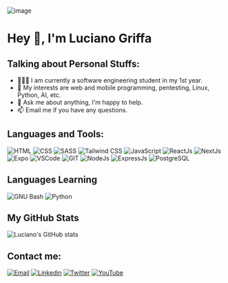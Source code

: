 ![image](https://user-images.githubusercontent.com/73656863/212271496-21c77c39-9cee-4d27-990a-a8b1a0bee0d0.png)
# Hey 👋, I'm Luciano Griffa

## Talking about Personal Stuffs:

- 👨🏽‍💻 I am currently a software engineering student in my 1st year.
- 🤔 My interests are web and mobile programming, pentesting, Linux, Python, AI, etc.
- 💬 Ask me about anything, I'm happy to help.
- 📫 Email me if you have any questions.

## Languages and Tools:
![HTML](https://img.shields.io/badge/html-black.svg?&style=for-the-badge&logo=html5&logoColor=orange)
![CSS](https://img.shields.io/badge/css-black.svg?&style=for-the-badge&logo=css3&logoColor=blue)
![SASS](https://img.shields.io/badge/sass-black.svg?&style=for-the-badge&logo=sass&logoColor=pink)
![Tailwind CSS](https://img.shields.io/badge/tailwind-black.svg?&style=for-the-badge&logo=tailwindcss&logoColor=blue)
![JavaScript](https://img.shields.io/badge/javascript-black.svg?&style=for-the-badge&logo=javascript&logoColor=yellow)
![ReactJs](https://img.shields.io/badge/react-black.svg?&style=for-the-badge&logo=react&logoColor=blue)
![NextJs](https://img.shields.io/badge/next.js-black.svg?&style=for-the-badge&logo=next.js&logoColor=white)
![Expo](https://img.shields.io/badge/expo-black.svg?&style=for-the-badge&logo=expo&logoColor=white)
![VSCode](https://img.shields.io/badge/vscode-black.svg?&style=for-the-badge&logo=visualstudiocode&logoColor=blue)
![GIT](https://img.shields.io/badge/git-black.svg?&style=for-the-badge&logo=git&logoColor=orange)
![NodeJs](https://img.shields.io/badge/node.js-black.svg?&style=for-the-badge&logo=node.js&logoColor=green)
![ExpressJs](https://img.shields.io/badge/express-black.svg?&style=for-the-badge&logo=express&logoColor=white)
![PostgreSQL](https://img.shields.io/badge/postgresql-black.svg?&style=for-the-badge&logo=postgresql&logoColor=blue)

## Languages Learning

![GNU Bash](https://img.shields.io/badge/GNUBash-black.svg?&style=for-the-badge&logo=GNUBash&logoColor=white)
![Python](https://img.shields.io/badge/python-black.svg?&style=for-the-badge&logo=python&logoColor=blue)

## My GitHub Stats
![Luciano's GitHub stats](https://github-readme-stats.vercel.app/api?username=lucianogriffa&show_icons=true&theme=transparent)


## Contact me:

[![Email](https://img.shields.io/badge/gmail-red.svg?&style=for-the-badge&logo=gmail&logoColor=white)](mailto:lucianogriffa@protonmail.com)
[![Linkedin](https://img.shields.io/badge/linkedin-blue.svg?&style=for-the-badge&logo=linkedin&logoColor=white)](https://www.linkedin.com/in/lucianogriffa/)
[![Twitter](https://img.shields.io/badge/twitter-white.svg?&style=for-the-badge&logo=twitter&logoColor=blue)](https://twitter.com/lucianogriffa_) 
[![YouTube](https://img.shields.io/badge/youtube-red.svg?&style=for-the-badge&logo=youtube&logoColor=white)](https://www.youtube.com/channel/UCNXJlH_ecGJzt2QJUYhquIQ)
